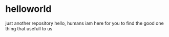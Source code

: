 # helloworld
just another repository
hello, humans iam here for you to find the good one thing that usefull to us 
